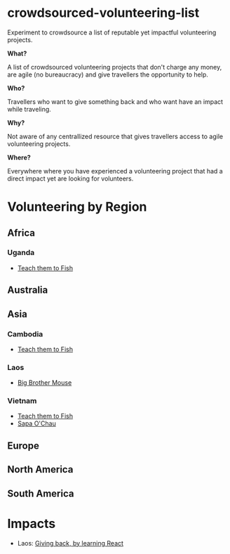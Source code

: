 # crowdsourced-volunteering-list

Experiment to crowdsource a list of reputable yet impactful volunteering projects.

**What?** 

A list of crowdsourced volunteering projects that don't charge any money, are agile (no bureaucracy) and give travellers the opportunity to help.

**Who?** 

Travellers who want to give something back and who want have an impact while traveling.

**Why?** 

Not aware of any centrallized resource that gives travellers access to agile volunteering projects.

**Where?** 

Everywhere where you have experienced a volunteering project that had a direct impact yet are looking for volunteers.

# Volunteering by Region

## Africa

### Uganda

* [Teach them to Fish](https://www.teachthemtofish.org/)

## Australia

## Asia

### Cambodia

* [Teach them to Fish](https://www.teachthemtofish.org/)

### Laos

* [Big Brother Mouse](http://www.bigbrothermouse.com/)

### Vietnam

* [Teach them to Fish](https://www.teachthemtofish.org/)
* [Sapa O'Chau](http://sapaochau.org/)

## Europe

## North America

## South America

# Impacts

* Laos: [Giving back, by learning React](https://www.robinwieruch.de/giving-back-by-learning-react/)
